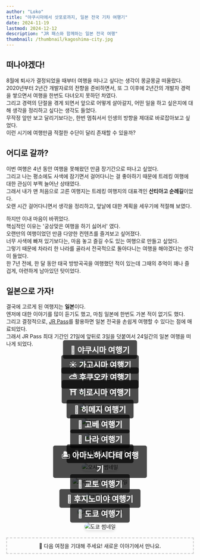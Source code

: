 ```yaml
---
author: "Loko"
title: "야쿠시마에서 삿포로까지, 일본 전국 기차 여행기"
date: 2024-11-19
lastmod: 2024-12-12
description: "JR 패스와 함께하는 일본 전국 여행"
thumbnail: /thumbnail/kagoshima-city.jpg
---
```


## 떠나야겠다!

8월에 퇴사가 결정되었을 때부터 여행을 떠나고 싶다는 생각이 몽글몽글 떠올랐다.  
2020년부터 2년간 개발자로의 전향을 준비하면서, 또 그 이후에 2년간의 개발자 경력을 쌓으면서 여행을 한번도 다녀오지 못하던 차였다.  
그리고 경력의 단절을 겪게 되면서 앞으로 어떻게 살아갈지, 어떤 일을 하고 싶은지에 대해 생각을 정리하고 싶다는 생각도 들었다.  
무작정 앞만 보고 달리기보다는, 한번 멈춰서서 인생의 방향을 제대로 바로잡아보고 싶었다.  
이런 시기에 여행만큼 적절한 수단이 달리 존재할 수 있을까?

## 어디로 갈까?

이번 여행은 4년 동안 여행을 못해왔던 만큼 장기간으로 떠나고 싶었다.  
그리고 나는 평소에도 사색에 잠기면서 걸어다니는 걸 좋아하기 때문에 트레킹 여행에 대한 관심이 부쩍 늘어난 상태였다.  
그래서 내가 맨 처음으로 고른 여행지는 트레킹 여행지의 대표격인 **산티아고 순례길**이었다.  
오랜 시간 걸어다니면서 생각을 정리하고, 앞날에 대한 계획을 세우기에 적절해 보였다.

하지만 이내 마음이 바뀌었다.  
핵심적인 이유는 '궁상맞은 여행을 하기 싫어서' 였다.  
오랜만의 여행이었던 만큼 다양한 컨텐츠를 즐겨보고 싶어졌다.  
너무 사색에 빠져 있기보다는, 마음 놓고 즐길 수도 있는 여행으로 만들고 싶었다.  
그렇기 때문에 차라리 한 나라를 골라서 전국적으로 돌아다니는 여행을 해야겠다는 생각이 들었다.  
한 7년 전에, 한 달 동안 태국 방방곡곡을 여행했던 적이 있는데 그때의 추억이 꽤나 즐겁게, 아련하게 남아있던 탓이었다.

## 일본으로 가자!

결국에 고르게 된 여행지는 **일본**이다.  
엔저에 대한 이야기를 많이 듣기도 했고, 마침 일본에 한번도 가본 적이 없기도 했다.  
그리고 결정적으로, [JR Pass](https://japanrailpass.net/kr)를 활용하면 일본 전국을 손쉽게 여행할 수 있다는 점에 매료되었다.  
그래서 JR Pass 최대 기간인 21일에 앞뒤로 3일을 덧붙여서 24일간의 일본 여행을 떠나게 되었다.

<br>

<div class="link-box">
  <a href="/kr/jr-travel/1-yakushima" target="_blank">
    <img src="/thumbnail/yakushima.jpg" alt="야쿠시마 썸네일">
    <div>
      <h3>🌱 야쿠시마 여행기</h3>
    </div>
  </a>
</div>

<div class="link-box">
  <a href="/kr/jr-travel/2-kagoshima" target="_blank">
    <img src="/thumbnail/kagoshima.jpg" alt="가고시마 썸네일">
    <div>
      <h3>☀️ 가고시마 여행기</h3>
    </div>
  </a>
</div>

<div class="link-box">
  <a href="/kr/jr-travel/3-fukuoka" target="_blank">
    <img src="/thumbnail/fukuoka.jpg" alt="후쿠오카 썸네일">
    <div>
      <h3>⛅ 후쿠오카 여행기</h3>
    </div>
  </a>
</div>

<div class="link-box">
  <a href="/kr/jr-travel/4-hiroshima" target="_blank">
    <img src="/thumbnail/hiroshima.jpg" alt="히로시마 썸네일">
    <div>
      <h3>⛩️ 히로시마 여행기</h3>
    </div>
  </a>
</div>

<div class="link-box">
  <a href="/kr/jr-travel/5-himeji" target="_blank">
    <img src="/thumbnail/himeji.jpg" alt="히메지 썸네일">
    <div>
      <h3>🏯 히메지 여행기</h3>
    </div>
  </a>
</div>

<div class="link-box">
  <a href="/kr/jr-travel/6-kobe" target="_blank">
    <img src="/thumbnail/kobe.jpg" alt="고베 썸네일">
    <div>
      <h3>🚠 고베 여행기</h3>
    </div>
  </a>
</div>

<div class="link-box">
  <a href="/kr/jr-travel/7-nara" target="_blank">
    <img src="/thumbnail/nara.jpg" alt="나라 썸네일">
    <div>
      <h3>🦌 나라 여행기</h3>
    </div>
  </a>
</div>

<div class="link-box">
  <a href="/kr/jr-travel/8-osaka" target="_blank">
    <img src="/thumbnail/osaka.jpg" alt="오사카 썸네일">
    <div>
      <h3>🌃 오사카 여행기</h3>
    </div>
  </a>
</div>

<div class="link-box">
  <a href="/kr/jr-travel/9-amanohashidate" target="_blank">
    <img src="/thumbnail/amanohashidate.jpg" alt="아마노하시다테 썸네일">
    <div>
      <h3>🏝️ 아마노하시다테 여행기</h3>
    </div>
  </a>
</div>

<div class="link-box">
  <a href="/kr/jr-travel/10-kyoto" target="_blank">
    <img src="/thumbnail/kyoto.jpg" alt="교토 썸네일">
    <div>
      <h3>🎋 교토 여행기</h3>
    </div>
  </a>
</div>

<div class="link-box">
  <a href="/kr/jr-travel/11-fujinomiya" target="_blank">
    <img src="/thumbnail/fujinomiya.jpg" alt="후지노미야 썸네일">
    <div>
      <h3>🦆 후지노미야 여행기</h3>
    </div>
  </a>
</div>

<div class="link-box">
  <a href="/kr/jr-travel/12-tokyo" target="_blank">
    <img src="/thumbnail/tokyo.jpg" alt="도쿄 썸네일">
    <div>
      <h3>🗼 도쿄 여행기</h3>
    </div>
  </a>
</div>

<div style="border: 2px dashed #ccc; padding: 10px; text-align: center; margin: 20px 0;">
  🚄 다음 여정을 기대해 주세요!
  새로운 이야기에서 만나요.
</div>

<style>
  img {
    border-radius: 10px;
    box-shadow: 0 4px 6px rgba(0, 0, 0, 0.1);
    transition: transform 0.2s ease, box-shadow 0.2s ease;
  }

  img:hover {
    transform: scale(1.05);
    box-shadow: 0 8px 12px rgba(0, 0, 0, 0.2);
  }

  .link-box {
    position: relative;
    text-align: center;
    margin-bottom: 20px;
  }

  .link-box a {
    text-decoration: none;
  }

  .link-box div {
    position: absolute;
    bottom: 20px;
    left: 50%;
    transform: translateX(-50%);
    background-color: rgba(0, 0, 0, 0.7);
    color: white;
    padding: 10px 20px;
    border-radius: 5px;
  }

  .link-box h3 {
    margin: 0;
    font-size: 1.5em;
    color: #FFFFFF;
  }
</style>

